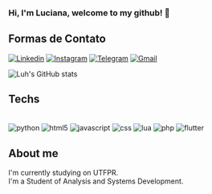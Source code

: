 ### Hi, I'm Luciana, welcome to my github! 💭

## Formas de Contato


[![Linkedin](https://img.shields.io/badge/LinkedIn-0077B5?style=for-the-badge&logo=linkedin&logoColor=white)](https://www.linkedin.com/in/luciana-ramos-de-souza-abb1b518a/)
[![Instagram](https://img.shields.io/badge/Instagram-E4405F?style=for-the-badge&logo=instagram&logoColor=white)](https://www.instagram.com/forluhx/)
[![Telegram](https://img.shields.io/badge/Telegram-2CA5E0?style=for-the-badge&logo=telegram&logoColor=white)](https://t.me/forluhx)
[![Gmail](https://img.shields.io/badge/Gmail-D14836?style=for-the-badge&logo=gmail&logoColor=white)]()




![Luh's GitHub stats](https://github-readme-stats.vercel.app/api?username=luhrsouza&show_icons=true&theme=tokyonight)


## Techs

<div style="display: inline_block"><br/>
    <img align="center" alt="python" src="https://img.shields.io/badge/Python-FFD43B?style=for-the-badge&logo=python&logoColor=blue">
    <img align="center" alt="html5" src="https://img.shields.io/badge/HTML5-E34F26?style=for-the-badge&logo=html5&logoColor=white">
    <img align="center" alt="javascript" src="https://img.shields.io/badge/JavaScript-323330?style=for-the-badge&logo=javascript&logoColor=F7DF1E">
    <img align="center" alt="css" src="https://img.shields.io/badge/CSS3-1572B6?style=for-the-badge&logo=css3&logoColor=white">
    <img align="center" alt="lua" src="https://img.shields.io/badge/Lua-2C2D72?style=for-the-badge&logo=lua&logoColor=white">
    <img align="center" alt="php" src="https://img.shields.io/badge/PHP-777BB4?style=for-the-badge&logo=php&logoColor=white">
    <img align="center" alt="flutter" src="https://img.shields.io/badge/Flutter-02569B?style=for-the-badge&logo=flutter&logoColor=white">

</div>

## About me

I'm currently studying on UTFPR. <br/>
I'm a Student of Analysis and Systems Development.
